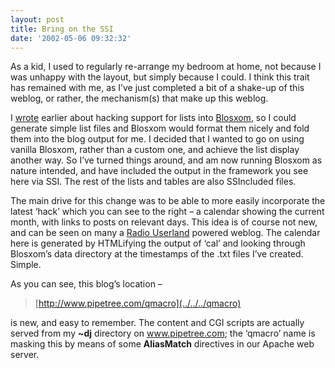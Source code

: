 ```yaml
---
layout: post
title: Bring on the SSI
date: '2002-05-06 09:32:32'
---
```



As a kid, I used to regularly re-arrange my bedroom at home, not because I was unhappy with the layout, but simply because I could. I think this trait has remained with me, as I’ve just completed a bit of a shake-up of this weblog, or rather, the mechanism(s) that make up this weblog.

I [wrote](../../2002/Apr/21#blosxom) earlier about hacking support for lists into [Blosxom](http://www.oreillynet.com/%7Erael/lang/perl/blosxom), so I could generate simple list files and Blosxom would format them nicely and fold them into the blog output for me. I decided that I wanted to go on using vanilla Blosxom, rather than a custom one, and achieve the list display another way. So I’ve turned things around, and am now running Blosxom as nature intended, and have included the output in the framework you see here via SSI. The rest of the lists and tables are also SSIncluded files.

The main drive for this change was to be able to more easily incorporate the latest ‘hack’ which you can see to the right – a calendar showing the current month, with links to posts on relevant days. This idea is of course not new, and can be seen on many a [Radio Userland](http://radio.userland.com/) powered weblog. The calendar here is generated by HTMLifying the output of ‘cal’ and looking through Blosxom’s data directory at the timestamps of the .txt files I’ve created. Simple.

As you can see, this blog’s location –

> [http://www.pipetree.com/qmacro](../../../qmacro)

is new, and easy to remember. The content and CGI scripts are actually served from my **~dj** directory on www.pipetree.com; the ‘qmacro’ name is masking this by means of some **AliasMatch** directives in our Apache web server.


